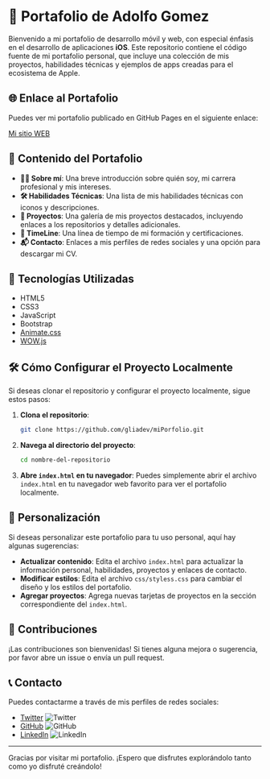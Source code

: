# 📱 Portafolio de Adolfo Gomez

Bienvenido a mi portafolio de desarrollo móvil y web, con especial énfasis en el desarrollo de aplicaciones **iOS**. Este repositorio contiene el código fuente de mi portafolio personal, que incluye una colección de mis proyectos, habilidades técnicas y ejemplos de apps creadas para el ecosistema de Apple.

## 🌐 Enlace al Portafolio

Puedes ver mi portafolio publicado en GitHub Pages en el siguiente enlace:

[Mi sitio WEB ](https://gliadev.github.io/miPorfolio/)

## 📑 Contenido del Portafolio

- **👨‍💻 Sobre mí**: Una breve introducción sobre quién soy, mi carrera profesional y mis intereses.
- **🛠️ Habilidades Técnicas**: Una lista de mis habilidades técnicas con iconos y descripciones.
- **📂 Proyectos**: Una galería de mis proyectos destacados, incluyendo enlaces a los repositorios y detalles adicionales.
- **📅 TimeLine**: Una línea de tiempo de mi formación y certificaciones.
- **📬 Contacto**: Enlaces a mis perfiles de redes sociales y una opción para descargar mi CV.

## 🧰 Tecnologías Utilizadas

- HTML5
- CSS3
- JavaScript
- Bootstrap
- [Animate.css](https://animate.style/)
- [WOW.js](https://wowjs.uk/)

## 🛠️ Cómo Configurar el Proyecto Localmente

Si deseas clonar el repositorio y configurar el proyecto localmente, sigue estos pasos:

1. **Clona el repositorio**:
    ```bash
    git clone https://github.com/gliadev/miPorfolio.git
    ```

2. **Navega al directorio del proyecto**:
    ```bash
    cd nombre-del-repositorio
    ```

3. **Abre `index.html` en tu navegador**:
    Puedes simplemente abrir el archivo `index.html` en tu navegador web favorito para ver el portafolio localmente.

## 🎨 Personalización

Si deseas personalizar este portafolio para tu uso personal, aquí hay algunas sugerencias:

- **Actualizar contenido**: Edita el archivo `index.html` para actualizar la información personal, habilidades, proyectos y enlaces de contacto.
- **Modificar estilos**: Edita el archivo `css/styless.css` para cambiar el diseño y los estilos del portafolio.
- **Agregar proyectos**: Agrega nuevas tarjetas de proyectos en la sección correspondiente del `index.html`.

## 🤝 Contribuciones

¡Las contribuciones son bienvenidas! Si tienes alguna mejora o sugerencia, por favor abre un issue o envía un pull request.

## 📞 Contacto

Puedes contactarme a través de mis perfiles de redes sociales:

- [Twitter](https://x.com/gliatem) ![Twitter](https://img.icons8.com/color/16/000000/twitter--v1.png)
- [GitHub](https://github.com/gliadev) ![GitHub](https://img.icons8.com/material-outlined/24/000000/github.png)
- [LinkedIn](https://www.linkedin.com/in/adolfo--gomez/) ![LinkedIn](https://img.icons8.com/color/16/000000/linkedin.png)

---

Gracias por visitar mi portafolio. ¡Espero que disfrutes explorándolo tanto como yo disfruté creándolo!

